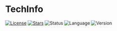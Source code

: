 TechInfo
========

[![License](https://img.shields.io/github/license/gersonfaneto/TechInfo?style=for-the-badge&logo=appveyor)](https://github.com/gersonfaneto/TechInfo/blob/main/LICENSE)
[![Stars](https://img.shields.io/github/stars/gersonfaneto/TechInfo?style=for-the-badge&logo=appveyor)](https://github.com/gersonfaneto/TechInfo)
![Status](https://img.shields.io/static/v1?label=STATUS&message=DEVELOPMENT+🚧&color=yellow&style=for-the-badge)
![Language](https://img.shields.io/static/v1?label=LANGUAGE&message=Java&color=informational&style=for-the-badge)
![Version](https://img.shields.io/static/v1?label=VERSION&message=1.0&color=success&style=for-the-badge)
